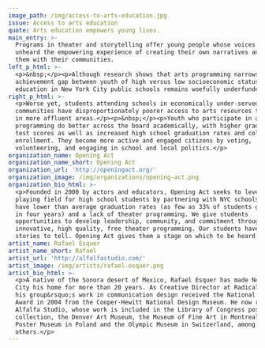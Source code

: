 ```yaml
---
image_path: /img/access-to-arts-education.jpg
issue: Access to arts education
quote: Arts education empowers young lives.
main_entry: >-
  Programs in theater and storytelling offer young people whose voices are often
  unheard the empowering experience of creating their own narratives and sharing
  them with their communities.
left_p_html: >-
  <p>&nbsp;</p><p>Although research shows that arts programming narrows the
  achievement gap between youth of high versus low socioeconomic status, arts
  education in New York City public schools remains woefully underfunded.</p>
right_p_html: >-
  <p>Worse yet, students attending schools in economically under-served
  communities have disproportionately poorer access to arts resources than those
  in more affluent areas.</p><p>&nbsp;</p><p>Youth who participate in arts
  programming do better across the board academically, with higher grades and
  test scores as well as increased high school graduation rates and college
  enrollment. They become more active and engaged citizens by voting,
  volunteering, and engaging in school and local politics.</p>
organization_name: Opening Act
organization_name_short: Opening Act
organization_url: 'http://openingact.org/'
organization_image: /img/organizations/opening-act.png
organization_bio_html: >-
  <p>Founded in 2000 by actors and educators, Opening Act seeks to level the
  playing field for high school students by partnering with NYC schools that
  have lower than average graduation rates (as few as 33% of students graduating
  in four years) and a lack of theater programming. We give students
  opportunities to develop leadership, community, and commitment through
  innovative, high quality, free theater programming. Our students have powerful
  stories to tell. Opening Act gives them a stage on which to be heard.</p>
artist_name: Rafael Esquer
artist_name_short: Rafael
artist_url: 'http://alfalfastudio.com/'
artist_image: /img/artists/rafael-esquer.png
artist_bio_html: >-
  <p>A native of the Sonora desert of Mexico, Rafael Esquer has made New York
  City his home for more than 20 years. As Creative Director at Radical Media,
  his group&rsquo;s work in communication design received the National Design
  Award in 2004 from the Cooper-Hewitt National Design Museum. He now runs
  Alfalfa Studio, whose work is included in the Library of Congress poster
  collection, the Denver Art Museum, the Museum of Fine Art in Montreal, the
  Poster Museum in Poland and the Olympic Museum in Switzerland, among
  others.</p>
---
```



